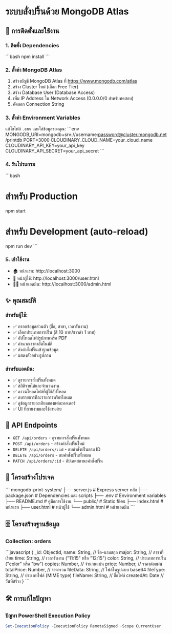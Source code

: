 # ระบบสั่งปริ้นด้วย MongoDB Atlas

## 🚀 การติดตั้งและใช้งาน

### 1. ติดตั้ง Dependencies
\`\`\`bash
npm install
\`\`\`

### 2. ตั้งค่า MongoDB Atlas
1. สร้างบัญชี MongoDB Atlas ที่ https://www.mongodb.com/atlas
2. สร้าง Cluster ใหม่ (เลือก Free Tier)
3. สร้าง Database User (Database Access)
4. เพิ่ม IP Address ใน Network Access (0.0.0.0/0 สำหรับทดสอบ)
5. คัดลอก Connection String

### 3. ตั้งค่า Environment Variables
แก้ไขไฟล์ `.env` และใส่ข้อมูลของคุณ:
\`\`\`env
MONGODB_URI=mongodb+srv://username:password@cluster.mongodb.net/printdb
PORT=3000
CLOUDINARY_CLOUD_NAME=your_cloud_name
CLOUDINARY_API_KEY=your_api_key
CLOUDINARY_API_SECRET=your_api_secret
\`\`\`

### 4. รันโปรแกรม
\`\`\`bash
# สำหรับ Production
npm start

# สำหรับ Development (auto-reload)
npm run dev
\`\`\`

### 5. เข้าใช้งาน
- 🏠 หน้าแรก: http://localhost:3000
- 👤 หน้าผู้ใช้: http://localhost:3000/user.html
- 👨‍💼 หน้าแอดมิน: http://localhost:3000/admin.html

## ✨ คุณสมบัติ

### สำหรับผู้ใช้:
- ✅ กรอกข้อมูลส่วนตัว (ชื่อ, สาขา, เวลารับงาน)
- ✅ เลือกประเภทการปริ้น (สี 10 บาท/ขาวดำ 1 บาท)
- ✅ อัปโหลดไฟล์รูปภาพหรือ PDF
- ✅ คำนวณราคาอัตโนมัติ
- ✅ ส่งคำสั่งปริ้นเข้าฐานข้อมูล
- ✅ แสดงตัวอย่างรูปภาพ

### สำหรับแอดมิน:
- ✅ ดูรายการสั่งปริ้นทั้งหมด
- ✅ สถิติรายได้และจำนวนงาน
- ✅ ดาวน์โหลดไฟล์ที่ผู้ใช้อัปโหลด
- ✅ ลบรายการทีละรายการหรือทั้งหมด
- ✅ ดูข้อมูลรายละเอียดของแต่ละออเดอร์
- ✅ UI ที่สวยงามและใช้งานง่าย

## 🔧 API Endpoints

- `GET /api/orders` - ดูรายการสั่งปริ้นทั้งหมด
- `POST /api/orders` - สร้างคำสั่งปริ้นใหม่
- `DELETE /api/orders/:id` - ลบคำสั่งปริ้นตาม ID
- `DELETE /api/orders` - ลบคำสั่งปริ้นทั้งหมด
- `PATCH /api/orders/:id` - อัปเดตสถานะคำสั่งปริ้น

## 📁 โครงสร้างโปรเจค

\`\`\`
mongodb-print-system/
├── server.js              # Express server หลัก
├── package.json           # Dependencies และ scripts
├── .env                   # Environment variables
├── README.md             # คู่มือการใช้งาน
└── public/               # Static files
    ├── index.html        # หน้าแรก
    ├── user.html         # หน้าผู้ใช้
    └── admin.html        # หน้าแอดมิน
\`\`\`

## 🗄️ โครงสร้างฐานข้อมูล

### Collection: orders
\`\`\`javascript
{
  _id: ObjectId,
  name: String,           // ชื่อ-นามสกุล
  major: String,          // สาขาที่เรียน
  time: String,           // เวลารับงาน ("11:15" หรือ "12:15")
  color: String,          // ประเภทการปริ้น ("color" หรือ "bw")
  copies: Number,         // จำนวนแผ่น
  price: Number,          // ราคาต่อแผ่น
  totalPrice: Number,     // ราคารวม
  fileData: String,       // ไฟล์ในรูปแบบ base64
  fileType: String,       // ประเภทไฟล์ (MIME type)
  fileName: String,       // ชื่อไฟล์
  createdAt: Date        // วันที่สร้าง
}
\`\`\`

## 🛠️ การแก้ไขปัญหา

### ปัญหา PowerShell Execution Policy
```powershell
Set-ExecutionPolicy -ExecutionPolicy RemoteSigned -Scope CurrentUser
